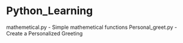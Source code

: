 # Python_Learning
mathemetical.py - Simple mathemetical functions
Personal_greet.py - Create a Personalized Greeting

